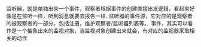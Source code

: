 监听器，就是单独出来一个事件，观察者根据事件的创建直接出发逻辑，看起来好像是在监听一样，听到消息就要去报告一样.
监听器的事件源，它对应的是观察者的被观察者的一部分，包括注册，维护观察者/监听器列表等。
事件，其实可以看作是一个抽象出来的监视对象，当监视对象创建出来就会，有对应的监视器采取相关的动作